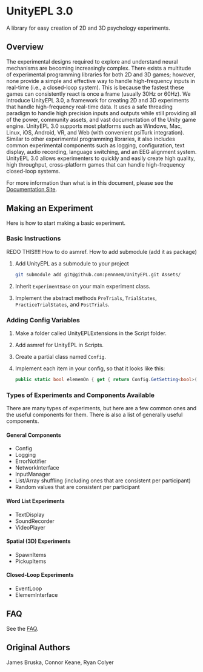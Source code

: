 # UnityEPL 3.0

A library for easy creation of 2D and 3D psychology experiments.

## Overview

The experimental designs required to explore and understand neural mechanisms are becoming increasingly complex. There exists a multitude of experimental programming libraries for both 2D and 3D games; however, none provide a simple and effective way to handle high-frequency inputs in real-time (i.e., a closed-loop system). This is because the fastest these games can consistently react is once a frame (usually 30Hz or 60Hz). We introduce UnityEPL 3.0, a framework for creating 2D and 3D experiments that handle high-frequency real-time data. It uses a safe threading paradigm to handle high precision inputs and outputs while still providing all of the power, community assets, and vast documentation of the Unity game engine. UnityEPL 3.0 supports most platforms such as Windows, Mac, Linux, iOS, Android, VR, and Web (with convenient psiTurk integration). Similar to other experimental programming libraries, it also includes common experimental components such as logging, configuration, text display, audio recording, language switching, and an EEG alignment system. UnityEPL 3.0 allows experimenters to quickly and easily create high quality, high throughput, cross-platform games that can handle high-frequency closed-loop systems.

For more information than what is in this document, please see the [Documentation Site](https://bruskatech.github.io/UnityEPL).

## Making an Experiment

Here is how to start making a basic experiment.

### Basic Instructions

REDO THIS!!!! How to do asmref. How to add submodule (add it as package)

1. Add UnityEPL as a submodule to your project

    ```sh
    git submodule add git@github.com:pennmem/UnityEPL.git Assets/
    ```

1. Inherit `ExperimentBase` on your main experiment class.
1. Implement the abstract methods `PreTrials`, `TrialStates`, `PracticeTrialStates`, and `PostTrials`.

### Adding Config Variables

1. Make a folder called UnityEPLExtensions in the Script folder.
1. Add asmref for UnityEPL in Scripts.
1. Create a partial class named `Config`.
1. Implement each item in your config, so that it looks like this:

    ```csharp
    public static bool elememOn { get { return Config.GetSetting<bool>("elememOn"); } }
    ```

### Types of Experiments and Components Available

There are many types of experiments, but here are a few common ones and the useful components for them. There is also a list of generally useful components.

#### General Components

- Config
- Logging
- ErrorNotifier
- NetworkInterface
- InputManager
- List/Array shuffling (including ones that are consistent per participant)
- Random values that are consistent per participant

#### Word List Experiments

- TextDisplay
- SoundRecorder
- VideoPlayer

#### Spatial (3D) Experiments

- SpawnItems
- PickupItems

#### Closed-Loop Experiments

- EventLoop
- ElememInterface

## FAQ

See the [FAQ](https://bruskatech.github.io/UnityEPL/articles/FAQ.html).

## Original Authors

James Bruska, Connor Keane, Ryan Colyer
